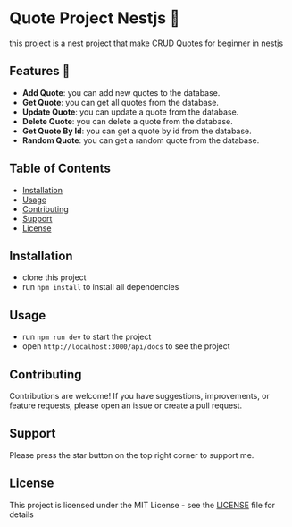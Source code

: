 <!-- NOTE - write readme for this project -->

# Quote Project Nestjs 🚀

this project is a nest project that make CRUD Quotes for beginner in nestjs

## Features 🧾

- <b>Add Quote</b>: you can add new quotes to the database.
- <b>Get Quote</b>: you can get all quotes from the database.
- <b>Update Quote</b>: you can update a quote from the database.
- <b>Delete Quote</b>: you can delete a quote from the database.
- <b>Get Quote By Id</b>: you can get a quote by id from the database.
- <b>Random Quote</b>: you can get a random quote from the database.

## Table of Contents

- [Installation](#installation)
- [Usage](#usage)
- [Contributing](#contributing)
- [Support](#support)
- [License](#license)

## Installation

- clone this project
- run `npm install` to install all dependencies

## Usage

- run `npm run dev` to start the project
- open `http://localhost:3000/api/docs` to see the project

## Contributing

Contributions are welcome! If you have suggestions, improvements, or feature requests, please open an issue or create a pull request.

## Support

Please press the star button on the top right corner to support me.

## License

This project is licensed under the MIT License - see the [LICENSE](LICENSE) file for details